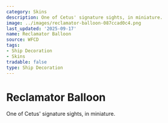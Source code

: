 ```yaml
---
category: Skins
description: One of Cetus' signature sights, in miniature.
image: ../images/reclamator-balloon-087ccad0c4.png
last_updated: '2025-09-17'
name: Reclamator Balloon
source: WFCD
tags:
- Ship Decoration
- Skins
tradable: false
type: Ship Decoration
---
```


# Reclamator Balloon

One of Cetus' signature sights, in miniature.


